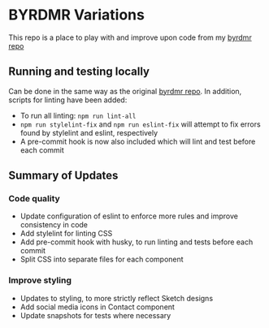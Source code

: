 # BYRDMR Variations

This repo is a place to play with and improve upon code from my [byrdmr repo](https://github.com/Simon994/byrdmr)

## Running and testing locally
Can be done in the same way as the original [byrdmr repo](https://github.com/Simon994/byrdmr).
In addition, scripts for linting have been added:
* To run all linting: `npm run lint-all`
* `npm run stylelint-fix` and `npm run eslint-fix` will attempt to fix errors found by stylelint and eslint, respectively
* A pre-commit hook is now also included which will lint and test before each commit

## Summary of Updates

### Code quality
* Update configuration of eslint to enforce more rules and improve consistency in code
* Add stylelint for linting CSS
* Add pre-commit hook with husky, to run linting and tests before each commit
* Split CSS into separate files for each component

### Improve styling
* Updates to styling, to more strictly reflect Sketch designs
* Add social media icons in Contact component
* Update snapshots for tests where necessary

